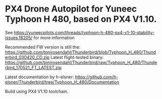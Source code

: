 # PX4 Drone Autopilot for Yuneec Typhoon H 480, based on PX4 V1.10.

See https://yuneecpilots.com/threads/typhoon-h-480-px4-v1-10-stability-issues.18205/ for more information

Recommended FW version is still the: https://github.com/tonirosendahl/Thunderbird/blob/Typhoon_H_480/Thunderbird_030420_CD.zip
Latest flight-tested binary: https://github.com/tonirosendahl/Thunderbird/raw/Typhoon_H_480/Thunderbird_170521_FT_LATEST.zip

Latest documentation by h-elsner: https://github.com/h-elsner/Thunderbird/tree/Typhoon_H_480/Documentation

Build using PX4 V1.10 toolchain.
